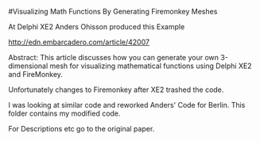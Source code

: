 #Visualizing Math Functions By Generating Firemonkey Meshes

At Delphi XE2 Anders Ohisson produced this Example

http://edn.embarcadero.com/article/42007

Abstract: This article discusses how you can generate your own 3-dimensional mesh for visualizing mathematical functions using Delphi XE2 and FireMonkey.

Unfortunately changes to Firemonkey after XE2 trashed the code.

I was looking at similar code and reworked Anders' Code for Berlin. This folder contains my modified code.

For Descriptions etc go to the original paper.
